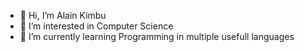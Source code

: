 - 👋 Hi, I’m Alain Kimbu
- 👀 I’m interested in Computer Science
- 🌱 I’m currently learning Programming in multiple usefull languages 

<!---
Rodern/Rodern is a ✨ special ✨ repository because its `README.md` (this file) appears on your GitHub profile.
You can click the Preview link to take a look at your changes.
--->
